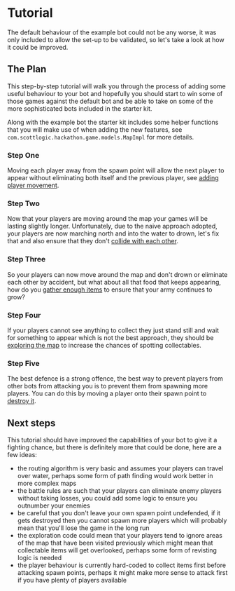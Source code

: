 # Tutorial
The default behaviour of the example bot could not be any worse, it was only included to allow the set-up to be
validated, so let's take a look at how it could be improved.

## The Plan
This step-by-step tutorial will walk you through the process of adding some useful behaviour to your bot and hopefully
you should start to win some of those games against the default bot and be able to take on some of the more sophisticated
bots included in the starter kit.

Along with the example bot the starter kit includes some helper functions that you will make use of when adding the new
features, see `com.scottlogic.hackathon.game.models.MapImpl` for more details.

### Step One
Moving each player away from the spawn point will allow the next player to appear without eliminating both itself and
the previous player, see [adding player movement](1-adding-player-movement.md).

### Step Two
Now that your players are moving around the map your games will be lasting slightly longer.  Unfortunately, due to the
naive approach adopted, your players are now marching north and into the water to drown, let's fix that and also ensure
that they don't [collide with each other](2-avoiding-out-of-bounds.md).

### Step Three
So your players can now move around the map and don't drown or eliminate each other by accident, but what about all
that food that keeps appearing, how do you [gather enough items](3-gathering-collectables.md) to ensure that your army
continues to grow?

### Step Four
If your players cannot see anything to collect they just stand still and wait for something to appear which is not the
best approach, they should be [exploring the map](4-exploring-the-map.md) to increase the chances of spotting
collectables. 

### Step Five
The best defence is a strong offence, the best way to prevent players from other bots from attacking you is to prevent
them from spawning more players.  You can do this by moving a player onto their spawn point to
[destroy it](5-destroying-spawn-points.md).

## Next steps
This tutorial should have improved the capabilities of your bot to give it a fighting chance, but there is definitely
more that could be done, here are a few ideas:

- the routing algorithm is very basic and assumes your players can travel over water, perhaps some form of path finding
would work better in more complex maps
- the battle rules are such that your players can eliminate enemy players without taking losses, you could add some
logic to ensure you outnumber your enemies
- be careful that you don't leave your own spawn point undefended, if it gets destroyed then you cannot spawn more
players which will probably mean that you'll lose the game in the long run
- the exploration code could mean that your players tend to ignore areas of the map that have been visited previously
which might mean that collectable items will get overlooked, perhaps some form of revisting logic is needed
- the player behaviour is currently hard-coded to collect items first before attacking spawn points, perhaps it might
make more sense to attack first if you have plenty of players available
